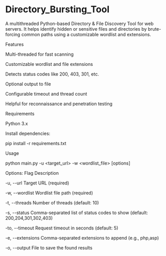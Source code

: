 # Directory_Bursting_Tool
A multithreaded Python-based Directory & File Discovery Tool for web servers. It helps identify hidden or sensitive files and directories by brute-forcing common paths using a customizable wordlist and extensions.

Features

Multi-threaded for fast scanning

Customizable wordlist and file extensions

Detects status codes like 200, 403, 301, etc.

Optional output to file

Configurable timeout and thread count

Helpful for reconnaissance and penetration testing

Requirements

Python 3.x

Install dependencies:

pip install -r requirements.txt

Usage

python main.py -u <target_url> -w <wordlist_file> [options]

Options: Flag Description

-u, --url Target URL (required)

-w, --wordlist Wordlist file path (required)

-t, --threads Number of threads (default: 10)

-s, --status Comma-separated list of status codes to show (default: 200,204,301,302,403)

-to, --timeout Request timeout in seconds (default: 5)

-e, --extensions Comma-separated extensions to append (e.g., php,asp)

-o, --output File to save the found results

